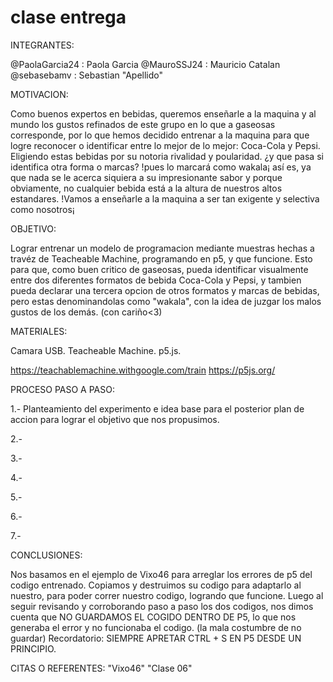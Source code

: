 # clase entrega

INTEGRANTES:

@PaolaGarcia24 : Paola Garcia 
@MauroSSJ24 : Mauricio Catalan 
@sebasebamv : Sebastian "Apellido" 

MOTIVACION:

Como buenos expertos en bebidas, queremos enseñarle a la maquina y al mundo los gustos refinados de este grupo en lo que a gaseosas corresponde, por lo que hemos decidido entrenar a la maquina para que logre reconocer o identificar entre lo mejor de lo mejor: Coca-Cola y Pepsi. Eligiendo estas bebidas por su notoria rivalidad y poularidad. ¿y que pasa si identifica otra forma o marcas? !pues lo marcará como wakala¡ así es, ya que nada se le acerca siquiera a su impresionante sabor y porque obviamente, no cualquier bebida está a la altura de nuestros altos estandares. !Vamos a enseñarle a la maquina a ser tan exigente y selectiva como nosotros¡

OBJETIVO:

Lograr entrenar un modelo de programacion mediante muestras hechas a travéz de Teacheable Machine, programando en p5, y que funcione. Esto para que, como buen critico de gaseosas, pueda identificar visualmente entre dos diferentes formatos de bebida Coca-Cola y Pepsi, y tambien pueda declarar una tercera opcion de otros formatos y marcas de bebidas, pero estas denominandolas como "wakala", con la idea de juzgar los malos gustos de los demás. (con cariño<3)     

MATERIALES:

Camara USB.
Teacheable Machine. 
p5.js. 

https://teachablemachine.withgoogle.com/train
https://p5js.org/



PROCESO PASO A PASO:

1.- Planteamiento del experimento e idea base para el posterior plan de accion para lograr el objetivo que nos propusimos.

2.- 

3.-

4.-

5.-

6.-

7.-




CONCLUSIONES:

Nos basamos en el ejemplo de Vixo46 para arreglar los errores de p5 del codigo entrenado. Copiamos y destruimos su codigo para adaptarlo al nuestro, para poder correr nuestro codigo, logrando que funcione. Luego al seguir revisando y corroborando paso a paso los dos codigos, nos dimos cuenta que NO GUARDAMOS EL COGIDO DENTRO DE P5, lo que nos generaba el error y no funcionaba el codigo. (la mala costumbre de no guardar) Recordatorio: SIEMPRE APRETAR CTRL + S EN P5 DESDE UN PRINCIPIO.





CITAS O REFERENTES:
"Vixo46" 
"Clase 06"

